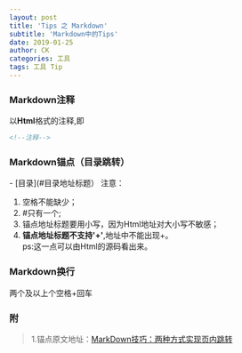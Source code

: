 ```yaml
---
layout: post
title: 'Tips 之 Markdown'
subtitle: 'Markdown中的Tips'
date: 2019-01-25
author: CK
categories: 工具
tags: 工具 Tip
---
```


### Markdown注释
以**Html**格式的注释,即

```html
<!--注释-->
```

### Markdown锚点（目录跳转）
 \- [目录](#目录地址标题）
 注意：  
 1. 空格不能缺少；
 2. \#只有一个;
 3. 锚点地址标题要用小写，因为Html地址对大小写不敏感；
 4. **锚点地址标题不支持'+'**,地址中不能出现+。  
 ps:这一点可以由Html的源码看出来。
 
 
### Markdown换行
两个及以上个空格+回车
 
 
 
 
 
 
 
 ### 附
 >1.锚点原文地址：[MarkDown技巧：两种方式实现页内跳转](https://www.cnblogs.com/JohnTsai/p/4027229.html)


